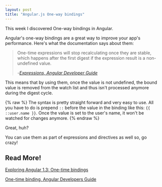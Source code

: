 ```yaml
---
layout: post
title: "Angular.js One-way bindings"
---
```

This week I discovered One-way bindings in Angular.

Angular's one-way bindings are a great way to improve your app's performance. Here's what the documentation says about them:

<blockquote>
	<p>
	One-time expressions will stop recalculating once they are stable, which happens after the first digest if the expression result is a non-undefined value.
	</p>
	-<cite><a href="https://docs.angularjs.org/guide/expression#one-time-binding">Expressions, Angular Developer Guide</a></cite>
</blockquote>
	
This means that by using them, once the value is not undefined, the bound value is removed from the watch list and thus isn't processed anymore during the digest cycle.

{% raw %}
The syntax is pretty straight forward and very easy to use. All you have to do is prepend `::` before the value in the binding like this: `{{ ::user.name }}`. Once the value is set to the user's name, it won't be watched for changes anymore.
{% endraw %}

Great, huh?

You can use them as part of expressions and directives as well so, go crazy!

## Read More!

[Exploring Angular 1.3: One-time bindings](http://blog.thoughtram.io/angularjs/2014/10/14/exploring-angular-1.3-one-time-bindings.html)

[One-time binding, Angular Developers Guide](https://docs.angularjs.org/guide/expression#one-time-binding)
	